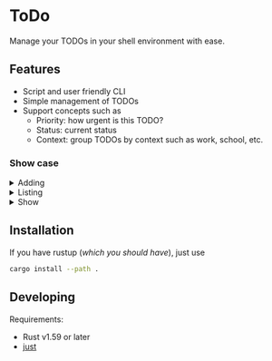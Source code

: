 # ToDo

Manage your TODOs in your shell environment with ease.

## Features

- Script and user friendly CLI
- Simple management of TODOs
- Support concepts such as
  - Priority: how urgent is this TODO?
  - Status: current status
  - Context: group TODOs by context such as work, school, etc.

### Show case
<details><summary>Adding</summary>
<img src="https://user-images.githubusercontent.com/14161483/197285033-c533e38f-faa0-40bb-bb66-982ead139e1c.PNG" />
</details>

<details><summary>Listing</summary>
<img src="https://user-images.githubusercontent.com/14161483/197285069-5549c5d6-4a7b-44d8-b29f-c19f5c760687.PNG" />
</details>

<details><summary>Show</summary>
<img src="https://user-images.githubusercontent.com/14161483/197285107-a63ad2d3-23a9-424c-be24-982b2321036a.PNG" />
</details>

## Installation

If you have rustup (_which you should have_), just use

```sh
cargo install --path .
```

## Developing

Requirements:
- Rust v1.59 or later
- [just](https://github.com/casey/just)
